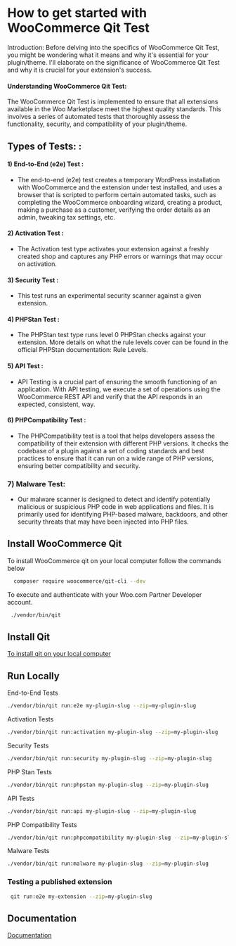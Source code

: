 
# How to get started with WooCommerce Qit Test

Introduction:
Before delving into the specifics of WooCommerce Qit Test, you might be wondering what it means and why it's essential for your plugin/theme. I'll elaborate on the significance of WooCommerce Qit Test and why it is crucial for your extension's success.

#### Understanding WooCommerce Qit Test:
The WooCommerce Qit Test is implemented to ensure that all extensions available in the Woo Marketplace meet the highest quality standards. This involves a series of automated tests that thoroughly assess the functionality, security, and compatibility of your plugin/theme.


## Types of Tests: : 

#### 1) End-to-End (e2e) Test : 
- The end-to-end (e2e) test creates a temporary WordPress installation with WooCommerce and the extension under test installed, and uses a browser that is scripted to perform certain automated tasks, such as completing the WooCommerce onboarding wizard, creating a product, making a purchase as a customer, verifying the order details as an admin, tweaking tax settings, etc.
#### 2) Activation Test :
- The Activation test type activates your extension against a freshly created shop and captures any PHP errors or warnings that may occur on activation.
#### 3) Security Test :
- This test runs an experimental security scanner against a given extension.
#### 4) PHPStan Test : 
- The PHPStan test type runs level 0 PHPStan checks against your extension. More details on what the rule levels cover can be found in the official PHPStan documentation: Rule Levels. 
 #### 5) API Test :
 -  API Testing is a crucial part of ensuring the smooth functioning of an application. With API testing, we execute a set of operations using the WooCommerce REST API and verify that the API responds in an expected, consistent, way.
#### 6) PHPCompatibility Test : 
 - The PHPCompatibility test is a tool that helps developers assess the compatibility of their extension with different PHP versions. It checks the codebase of a plugin against a set of coding standards and best practices to ensure that it can run on a wide range of PHP versions, ensuring better compatibility and security.

### 7) Malware Test: 
 - Our malware scanner is designed to detect and identify potentially malicious or suspicious PHP code in web applications and files. It is primarily used for identifying PHP-based malware, backdoors, and other security threats that may have been injected into PHP files.


## Install WooCommerce Qit

To install WooCommerce qit on your local computer follow the commands below

```bash
  composer require woocommerce/qit-cli --dev
```

To execute and authenticate with your Woo.com Partner Developer account.

```bash
 ./vendor/bin/qit
 ```


 ## Install Qit

[To install qit on your local computer](https://woocommerce.github.io/qit-documentation/#/cli/getting-started?id=installing-qit)


## Run Locally
 End-to-End Tests
 ```bash
./vendor/bin/qit run:e2e my-plugin-slug --zip=my-plugin-slug
```
 Activation Tests
```bash
./vendor/bin/qit run:activation my-plugin-slug --zip=my-plugin-slug
```
 Security Tests
```bash
./vendor/bin/qit run:security my-plugin-slug --zip=my-plugin-slug
```
 PHP Stan Tests
```bash
./vendor/bin/qit run:phpstan my-plugin-slug --zip=my-plugin-slug
```
 API Tests
```bash
./vendor/bin/qit run:api my-plugin-slug --zip=my-plugin-slug
```
 PHP Compatibility Tests
```bash
./vendor/bin/qit run:phpcompatibility my-plugin-slug --zip=my-plugin-slug
```
 Malware Tests
```bash
./vendor/bin/qit run:malware my-plugin-slug --zip=my-plugin-slug
```

### Testing a published extension

```bash
 qit run:e2e my-extension --zip=my-plugin-slug
```

## Documentation

[Documentation](https://qit.woo.com/docs/)

